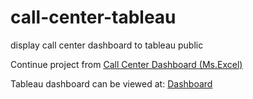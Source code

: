 # call-center-tableau
display call center dashboard to tableau public

Continue project from <a href="https://github.com/hartonooo/Call-Center-Dashboard" target="_blank" target="_blank" rel="noopener noreferrer">Call Center Dashboard (Ms.Excel)</a>

Tableau dashboard can be viewed at: <a href="https://public.tableau.com/app/profile/hartono4637/viz/DashboardCallCenter-2020_16762778123870/Dashboard?publish=yes" target="_blank" target="_blank" rel="noopener noreferrer"> Dashboard</a>



